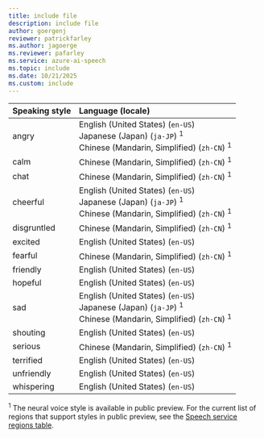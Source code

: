 ```yaml
---
title: include file
description: include file
author: goergenj
reviewer: patrickfarley
ms.author: jagoerge
ms.reviewer: pafarley
ms.service: azure-ai-speech
ms.topic: include
ms.date: 10/21/2025
ms.custom: include
---
```


| Speaking style | Language (locale) |
|:-------------- |:-------- |
| angry       | English (United States) (`en-US`)<br/>Japanese (Japan) (`ja-JP`) <sup>1</sup><br/>Chinese (Mandarin, Simplified) (`zh-CN`) <sup>1</sup> |
| calm        | Chinese (Mandarin, Simplified) (`zh-CN`) <sup>1</sup>|
| chat        | Chinese (Mandarin, Simplified) (`zh-CN`) <sup>1</sup> |
| cheerful    | English (United States) (`en-US`)<br/>Japanese (Japan) (`ja-JP`) <sup>1</sup><br/>Chinese (Mandarin, Simplified) (`zh-CN`) <sup>1</sup>|
| disgruntled | Chinese (Mandarin, Simplified) (`zh-CN`) <sup>1</sup> |
| excited     | English (United States) (`en-US`) |
| fearful     | Chinese (Mandarin, Simplified) (`zh-CN`) <sup>1</sup> |
| friendly    | English (United States) (`en-US`) |
| hopeful     | English (United States) (`en-US`) |
| sad         | English (United States) (`en-US`)<br/>Japanese (Japan) (`ja-JP`) <sup>1</sup><br/>Chinese (Mandarin, Simplified) (`zh-CN`) <sup>1</sup>|
| shouting    | English (United States) (`en-US`) |
| serious     | Chinese (Mandarin, Simplified) (`zh-CN`) <sup>1</sup> |
| terrified   | English (United States) (`en-US`) |
| unfriendly  | English (United States) (`en-US`)|
| whispering  | English (United States) (`en-US`) |

<sup>1</sup> The neural voice style is available in public preview. For the current list of regions that support styles in public preview, see the [Speech service regions table](../../../../regions.md?tabs=tts). 
